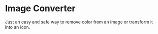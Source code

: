 # Image Converter
Just an easy and safe way to remove color from an image or transform it into an icon.
